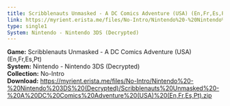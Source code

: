 ```yaml
---
title: Scribblenauts Unmasked - A DC Comics Adventure (USA) (En,Fr,Es,Pt)
link: https://myrient.erista.me/files/No-Intro/Nintendo%20-%20Nintendo%203DS%20(Decrypted)/Scribblenauts%20Unmasked%20-%20A%20DC%20Comics%20Adventure%20(USA)%20(En,Fr,Es,Pt).zip
type: single1
System: Nintendo - Nintendo 3DS (Decrypted)
---
```

<b>Game:</b> Scribblenauts Unmasked - A DC Comics Adventure (USA) (En,Fr,Es,Pt)<br>
<b>System:</b> Nintendo - Nintendo 3DS (Decrypted)<br>
<b>Collection:</b> No-Intro<br>
<b>Download:</b> https://myrient.erista.me/files/No-Intro/Nintendo%20-%20Nintendo%203DS%20(Decrypted)/Scribblenauts%20Unmasked%20-%20A%20DC%20Comics%20Adventure%20(USA)%20(En,Fr,Es,Pt).zip